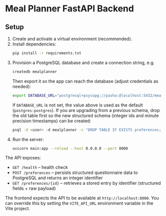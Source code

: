 # Meal Planner FastAPI Backend

## Setup

1. Create and activate a virtual environment (recommended).
2. Install dependencies:
   ```bash
   pip install -r requirements.txt
   ```
3. Provision a PostgreSQL database and create a connection string, e.g.
   ```bash
   createdb mealplanner
   ```
   Then export it so the app can reach the database (adjust credentials as needed):
   ```bash
   export DATABASE_URL="postgresql+psycopg://pasha:@localhost:5432/mealplanner"
   ```
   If `DATABASE_URL` is not set, the value above is used as the default (`postgres:postgres`).
   If you are upgrading from a previous schema, drop the old table first so the new
   structured schema (integer ids and minute precision timestamps) can be created:
    ```bash
    psql -U <user> -d mealplanner -c "DROP TABLE IF EXISTS preferences;"
    ```
4. Run the server:
   ```bash
   uvicorn main:app --reload --host 0.0.0.0 --port 8000
   ```

The API exposes:
- `GET /health` – health check
- `POST /preferences` – persists structured questionnaire data to PostgreSQL and returns an integer identifier
- `GET /preferences/{id}` – retrieves a stored entry by identifier (structured fields + raw payload)

The frontend expects the API to be available at `http://localhost:8000`. You can override this by setting the `VITE_API_URL` environment variable in the Vite project.
